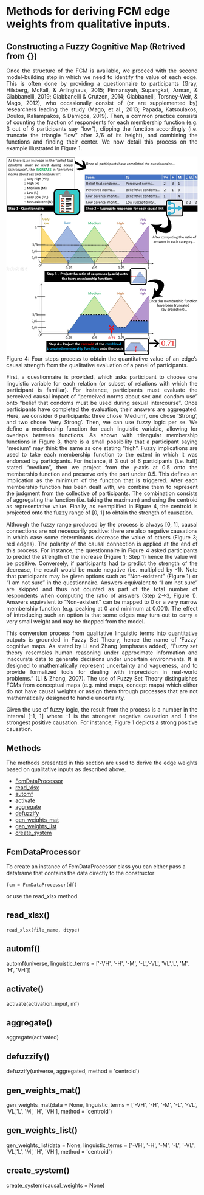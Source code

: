 # Methods for deriving FCM edge weights from qualitative inputs.

## Constructing a Fuzzy Cognitive Map (Retrived from {})

<div align='justify'>

Once the structure of the FCM is available, we proceed with the second model-building step in which we need to identify the value of each edge. This is often done by providing a questionnaire to participants (Gray, Hilsberg, McFall, & Arlinghaus, 2015; Firmansyah, Supangkat, Arman, & Giabbanelli, 2019; Giabbanelli & Crutzen, 2014; Giabbanelli, Torsney-Weir, & Mago, 2012), who occasionally consist of (or are supplemented by) researchers leading the study (Mago, et al., 2013; Papada, Katsoulakos, Doulos, Kaliampakos, & Damigos, 2019). 
Then, a common practice consists of counting the fraction of respondents for each membership function (e.g. 3 out of 6 participants say “low”), clipping the function accordingly (i.e. truncate the triangle “low” after 3/6 of its height), and combining the functions and finding their center. We now detail this process on the example illustrated in Figure 1.

<img src="figures\figure_1.jpg" alt="figure not found" style="float: left; margin-right: 10px;" />
Figure 4: Four steps process to obtain the quantitative value of an edge’s causal strength from the qualitative evaluation of a panel of participants.

First, a questionnaire is provided, which asks participant to choose one linguistic variable for each relation (or subset of relations with which the participant is familiar). For instance, participants must evaluate the perceived causal impact of “perceived norms about sex and condom use” onto “belief that condoms must be used during sexual intercourse”. Once participants have completed the evaluation, their answers are aggregated. Here, we consider 6 participants: three chose ‘Medium’, one chose ‘Strong’, and two chose ‘Very Strong’. Then, we can use fuzzy logic per se. We define a membership function for each linguistic variable, allowing for overlaps between functions. As shown with triangular membership functions in Figure 3, there is a small possibility that a participant saying “medium” may think the same as one stating “high”. Fuzzy implications are used to take each membership function to the extent in which it was endorsed by participants. For instance, if 3 out of 6 participants (i.e. half) stated “medium”, then we project from the y-axis at 0.5 onto the membership function and preserve only the part under 0.5. This defines an implication as the minimum of the function that is triggered. After each membership function has been dealt with, we combine them to represent the judgment from the collective of participants. The combination consists of aggregating the function (i.e. taking the maximum) and using the centroid as representative value. Finally, as exemplified in Figure 4, the centroid is projected onto the fuzzy range of [0, 1] to obtain the strength of causation.

Although the fuzzy range produced by the process is always [0, 1], causal connections are not necessarily positive: there are also negative causations in which case some determinants decrease the value of others (Figure 3; red edges). The polarity of the causal connection is applied at the end of this process. For instance, the questionnaire in Figure 4 asked participants to predict the strength of the increase (Figure 1; Step 1) hence the value will be positive. Conversely, if participants had to predict the strength of the decrease, the result would be made negative (i.e. multiplied by -1). 
Note that participants may be given options such as “Non-existent” (Figure 1) or “I am not sure” in the questionnaire. Answers equivalent to “I am not sure” are skipped and thus not counted as part of the total number of respondents when computing the ratio of answers (Step 2→3, Figure 1). Answers equivalent to “Non-existent” can be mapped to 0 or a very narrow membership function (e.g. peaking at 0 and minimum at 0.001). The effect of introducing such an option is that some edges may turn out to carry a very small weight and may be dropped from the model.

This conversion process from qualitative linguistic terms into quantitative outputs is grounded in Fuzzy Set Theory, hence the name of ‘Fuzzy’ cognitive maps. As stated by Li and Zhang (emphases added), “Fuzzy set theory resembles human reasoning under approximate information and inaccurate data to generate decisions under uncertain environments. It is designed to mathematically represent uncertainty and vagueness, and to provide formalized tools for dealing with imprecision in real-world problems.” (Li & Zhang, 2007). The use of Fuzzy Set Theory distinguishes FCMs from conceptual maps (e.g. mind maps, concept maps) which either do not have causal weights or assign them through processes that are not mathematically designed to handle uncertainty. 

Given the use of fuzzy logic, the result from the process is a number in the interval [-1, 1] where -1 is the strongest negative causation and 1 the strongest positive causation. For instance, Figure 1 depicts a strong positive causation.
</div>

## Methods

<div align='justify'>

The methods presented in this section are used to derive the edge weights based on qualitative inputs as described above.

- [FcmDataProcessor](#FcmDataProcessor)
- [read_xlsx](#read_xlsx)
- [automf](#automf)
- [activate](#activate)
- [aggregate](#aggregate)
- [defuzzify](#defuzzify)
- [gen_weights_mat](#gen_weights_mat)
- [gen_weights_list](#gen_weights_list)
- [create_system](#create_system)

</div>

## FcmDataProcessor

To create an instance of FcmDataProcessor class you can either pass a dataframe that contains the data directly to the constructor 

```
fcm = FcmDataProcessor(df)
```
or use the read_xlsx method. 

## read_xlsx()
<div align='justify'>


```
read_xlsx(file_name, dtype)
```
</div>

## automf()
automf(universe, 
            linguistic_terms = ['-VH', '-H', '-M', '-L','-VL', 'VL','L', 'M', 'H', 'VH'])

## activate()
activate(activation_input, mf)

## aggregate()
aggregate(activated)

## defuzzify()
defuzzify(universe, aggregated, method = 'centroid')

## gen_weights_mat()
gen_weights_mat(data = None,
                    linguistic_terms = ['-VH', '-H', '-M', '-L', '-VL', 'VL','L', 'M', 'H', 'VH'],
                    method = 'centroid')

## gen_weights_list()
gen_weights_list(data = None,
                    linguistic_terms = ['-VH', '-H', '-M', '-L', '-VL', 'VL','L', 'M', 'H', 'VH'],
                    method = 'centroid') 

## create_system()
create_system(causal_weights = None)